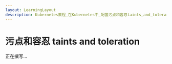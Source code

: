 ```yaml
---
layout: LearningLayout
description: Kubernetes教程_在Kubernetes中_配置污点和容忍taints_and_toleration
---
```


# 污点和容忍 taints and toleration

正在撰写...
